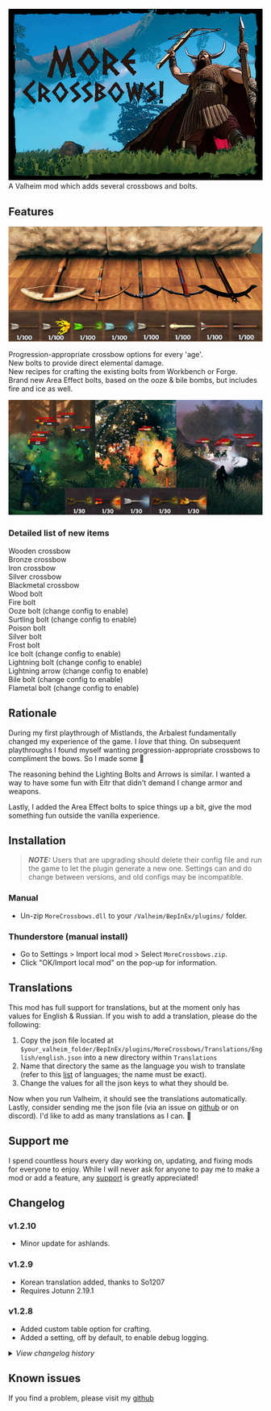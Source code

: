 ![Splash](https://raw.githubusercontent.com/probablykory/valheim-mods/main/MoreCrossbows/splash.jpg)  
A Valheim mod which adds several crossbows and bolts.

## Features

![Showcase](https://raw.githubusercontent.com/probablykory/valheim-mods/main/MoreCrossbows/showcase.jpg)

Progression-appropriate crossbow options for every 'age'.  
New bolts to provide direct elemental damage.  
New recipes for crafting the existing bolts from Workbench or Forge.  
Brand new Area Effect bolts, based on the ooze & bile bombs, but includes fire and ice as well.  

![Showcase AoE](https://raw.githubusercontent.com/probablykory/valheim-mods/main/MoreCrossbows/showcase-aoe.jpg)

### Detailed list of new items
Wooden crossbow  
Bronze crossbow  
Iron crossbow  
Silver crossbow  
Blackmetal crossbow  
Wood bolt  
Fire bolt  
Ooze bolt (change config to enable)  
Surtling bolt (change config to enable)  
Poison bolt  
Silver bolt  
Frost bolt  
Ice bolt (change config to enable)  
Lightning bolt (change config to enable)  
Lightning arrow (change config to enable)  
Bile bolt (change config to enable)  
Flametal bolt (change config to enable)  

## Rationale 

During my first playthrough of Mistlands, the Arbalest fundamentally changed my experience of the game.  I *love* that thing.  On subsequent playthroughs I found myself wanting progression-appropriate crossbows to compliment the bows.  So I made some 🙂  

The reasoning behind the Lighting Bolts and Arrows is similar.  I wanted a way to have some fun with Eitr that didn't demand I change armor and weapons.  

Lastly, I added the Area Effect bolts to spice things up a bit, give the mod something fun outside the vanilla experience.

## Installation

> **_NOTE:_**  Users that are upgrading should delete their config file and run the game to let the plugin generate a new one.  Settings can and do change between versions, and old configs may be incompatible.

### Manual

  * Un-zip `MoreCrossbows.dll` to your `/Valheim/BepInEx/plugins/` folder.

### Thunderstore (manual install)

  * Go to Settings > Import local mod > Select `MoreCrossbows.zip`.
  * Click "OK/Import local mod" on the pop-up for information.

## Translations

This mod has full support for translations, but at the moment only has values for English & Russian.  If you wish to add a translation, please do the following:  
 1.  Copy the json file located at `$your_valheim_folder/BepInEx/plugins/MoreCrossbows/Translations/English/english.json` into a new directory within `Translations`
 2.  Name that directory the same as the language you wish to translate (refer to this [list](https://valheim-modding.github.io/Jotunn/data/localization/language-list.html) of languages; the name must be exact).
 3.  Change the values for all the json keys to what they should be.
 
 Now when you run Valheim, it should see the translations automatically.  Lastly, consider sending me the json file (via an issue on [github](https://github.com/probablykory/valheim-mods) or on discord).  I'd like to add as many translations as I can. 🙂

## Support me

I spend countless hours every day working on, updating, and fixing mods for everyone to enjoy.  While I will never ask for anyone to pay me to make a mod or add a feature, any [support](https://paypal.me/probablyk) is greatly appreciated!

## Changelog

### v1.2.10
 * Minor update for ashlands.

### v1.2.9
 * Korean translation added, thanks to So1207
 * Requires Jotunn 2.19.1

### v1.2.8
 * Added custom table option for crafting.
 * Added a setting, off by default, to enable debug logging.

<details>
<summary><i>View changelog history</i></summary>
<br/>

### v1.2.7
 * Config overhaul across mods.
 * Config changes now immediately take effect.
 * Added custom drawers when using Configuration Manager.
 * Update for 0.217.24, with a small fix removing a glitch in tooltips for bolts.

### v1.2.6
 * Small bugfix to ensure crossbow sfx are properly registered to znetview.

### v1.2.5
 * Updates to tooltip patches, minor fix for Hildir compat.
 * Updated build to require Jotunn 2.12.4

### v1.2.4
 * Bugfixes related to configuration and log warnings.  MC should now properly react when any of its settings is changed.
 * Updated build to require Jotunn 2.12.1

### v1.2.3
 * Added customized gem effects for crossbows, loaded if and only if Jewelcrafting is installed.
   (This change is in tandem with a PR to Jewelcrafting itself, enabling gem effects for the arbalest.)
 * Slight adjustment to translation naming.
 * Russian translation added, thanks to Migilian!

### v1.2.2
 * Minor fixes to config, enabled reloading when file changes or when config manager is used.

### v1.2.1
 * Minor bugfix for Surtling bolt.

### v1.2.0
 * Added new AOE bolts
 * General configuration overhaul.
 * Damage is now configurable.  Defaults are balanced well for vanilla, but those who play on higher-difficulty servers or in radically different environments can now tweak the damage to suit their needs.
 * Localization updates.  Plugin now writes default translations to disk, allowing users to modify/add languages.

### v1.1.2
 * Fixed minimum table level requirement defaults for the later crossbows.
 * Texture fixes for all crossbows, should now have a more pixelated look, just like all vanilla valheim weapons.

### v1.1.1
 * Repo move to accommodate other mod plugin projects.
 * Minor balance adjustments to crossbow damage.
 * Increased default create and update costs for Iron, Silver and Blackmetal xbows.
 * Updated build targets for BepInEx and Jotunn.

### v1.1.0
 * Item and Recipe requirements are now configurable.
 * Adjusted default upgrade costs of several xbows.
 * Wooden Crossbow size reduced by 5%.
 * Several bugfixes.

### 1.0.0
 * Initial Version

</details>

## Known issues
If you find a problem, please visit my [github](https://github.com/probablykory/valheim-mods)
